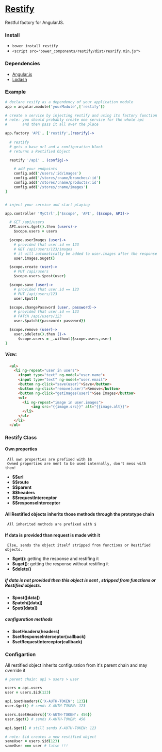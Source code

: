 
# [Restify](https://github.com/IlanFrumer/Restify)
Restful factory for AngularJS.

### Install

- `bower install restify`
- `<script src="bower_components/restify/dist/resrify.min.js">`

### Dependencies

- [Angular.js](https://github.com/angular/angular.js)
- [Lodash](https://github.com/lodash/lodash)

### Example

```coffee
# declare resify as a dependency of your application module
app = angular.module('yourModule',['restify'])

# create a service by injecting restify and using its factory function
# note: you should probably create one service for the whole api
#       and then pass it all over the place

app.factory 'API', ['restify',(resrify)->
  
  # restify 
  # gets a base url and a configuration block
  # returns a Restified Object

  restify '/api' , (config)->

    # add your endpoints
    config.add('/users/:id/images')
    config.add('/stores/:name/branches/:id')
    config.add('/stores/:name/products/:id')
    config.add('/stores/:name/images')
]


# inject your service and start playing

app.controller 'MyCtrl',['$scope', 'API', ($scope, API)->

  # GET /api/users
  API.users.$get().then (users)->
    $scope.users = users

  $scope.userImages (user)->
    # provided that user.id == 123
    # GET /api/users/123/images
    # it will automatically be added to user.images after the response
    user.images.$uget()

  $scope.create (user)->
    # PUT /api/users
    $scope.users.$post(user)

  $scope.save (user)->
    # provided that user.id == 123
    # PUT /api/users/123
    user.$put()

  $scope.changePassword (user, password)->
    # provided that user.id == 123
    # PATCH /api/users/123
    user.$patch({password: password})

  $scope.remove (user)->    
    user.$delete().then ()->
      $scope.users = _.without($scope.users,user)
]

```
##### View:
```html
  <ul>
    <li ng-repeat="user in users">
      <input type="text" ng-model="user.name">
      <input type="text" ng-model="user.email">
      <button ng-click="save(user)">Save</button>
      <button ng-click="remove(user)">Remove</button>      
      <button ng-click="getImages(user)">See Images</button>
      <ul>
        <li ng-repeat="image in user.images">
            <img src="{{image.src}}" alt="{{image.alt}}">
        </li>
      </ul>
    </li>
  </ul>  
````

### Restify Class

#### Own properties
     All own properties are prefixed with $$     
     Owned properties are ment to be used internally, don't mess with them!

* **$$url**
* **$$route**
* **$$parent**
* **$$headers**
* **$$requestInterceptor**
* **$$responseInterceptor**

#### All Restified objects inherits those methods through the prototype chain
     All inherited methods are prefixed with $

#### If data is provided than request is made with it
     Else, sends the object itself stripped from functions or Restified objects.

* **$get()**: getting the response and restifing it
* **$uget()**: getting the response without restifing it
* **$delete()**

##### if data is not provided then this object is sent , stripped from functions or Restified objects.

* **$post([data])** 
* **$patch([data])**
* **$put([data])**

##### configuration methods

* **$setHeaders(headers)**
* **$setResponseInterceptor(callback)**
* **$setRequestInterceptor(callback)**

### Configartion

All restified object inherits configuration from it's parent chain and may override it

````coffee
# parent chain: api > users > user

users = api.users
user = users.$id(123)

api.$setHeaders({'X-AUTH-TOKEN': 123})
user.$get() # sends X-AUTH-TOKEN: 123

users.$setHeaders({'X-AUTH-TOKEN': 456})
user.$get() # sends X-AUTH-TOKEN: 456

api.$get() # still sends X-AUTH-TOKEN: 123

# note: $id creates a new restified object
sameUser = users.$id(123)
sameUser === user # false !!!
````